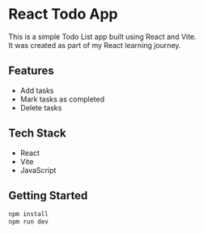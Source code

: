 # React Todo App

This is a simple Todo List app built using React and Vite.  
It was created as part of my React learning journey.

## Features

- Add tasks
- Mark tasks as completed 
- Delete tasks 

## Tech Stack

- React
- Vite
- JavaScript

## Getting Started

```bash
npm install
npm run dev
```
